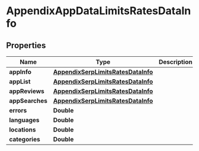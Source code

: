 

# AppendixAppDataLimitsRatesDataInfo


## Properties

| Name | Type | Description | Notes |
|------------ | ------------- | ------------- | -------------|
|**appInfo** | [**AppendixSerpLimitsRatesDataInfo**](AppendixSerpLimitsRatesDataInfo.md) |  |  [optional] |
|**appList** | [**AppendixSerpLimitsRatesDataInfo**](AppendixSerpLimitsRatesDataInfo.md) |  |  [optional] |
|**appReviews** | [**AppendixSerpLimitsRatesDataInfo**](AppendixSerpLimitsRatesDataInfo.md) |  |  [optional] |
|**appSearches** | [**AppendixSerpLimitsRatesDataInfo**](AppendixSerpLimitsRatesDataInfo.md) |  |  [optional] |
|**errors** | **Double** |  |  [optional] |
|**languages** | **Double** |  |  [optional] |
|**locations** | **Double** |  |  [optional] |
|**categories** | **Double** |  |  [optional] |



